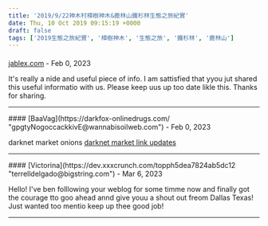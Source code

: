 ```yaml
---
title: '2019/9/22神木村樟樹神木&鹿林山鐵杉林生態之旅紀實'
date: Thu, 10 Oct 2019 09:15:19 +0000
draft: false
tags: ['2019生態之旅紀實', '樟樹神木', '生態之旅', '鐵杉林', '鹿林山']
---
```



#### 
[jablex.com](https://jablex.com/tag/%E5%9B%BD%E4%BA%A7%E5%8E%9F%E5%88%9B "blaine_valdivia@yahoo.de") - <time datetime="2023-02-05 06:25:48">Feb 0, 2023</time>

It's really a nide and useful piece of info. I am sattisfied that yyou jut shared this useful informatio with us. Please keep uus up too date likle this. Thanks for sharing.
<hr />
#### 
[BaaVag](https://darkfox-onlinedrugs.com/ "gpgtyNogoccackkivE@wannabisoilweb.com") - <time datetime="2023-02-12 03:31:13">Feb 0, 2023</time>

darknet market onions [darknet market link updates](https://darkfox-onlinedrugs.com/)
<hr />
#### 
[Victorina](https://dev.xxxcrunch.com/topph5dea7824ab5dc12 "terrelldelgado@bigstring.com") - <time datetime="2023-03-18 08:01:16">Mar 6, 2023</time>

Hello! I've ben folllowing your weblog for some timme now and finally got the courage tto goo ahead annd give youu a shout out freom Dallas Texas! Just wanted too mentio keep up thee good job!
<hr />
